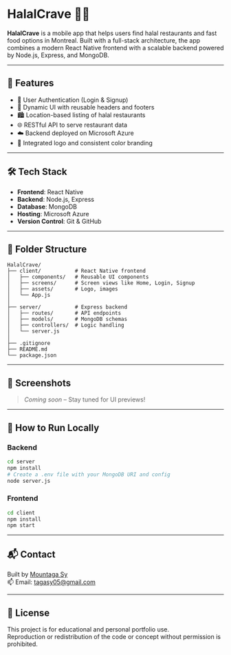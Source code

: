 # HalalCrave 🕌🍔

**HalalCrave** is a mobile app that helps users find halal restaurants and fast food options in Montreal. Built with a full-stack architecture, the app combines a modern React Native frontend with a scalable backend powered by Node.js, Express, and MongoDB.

---

## 🚀 Features

- 🔐 User Authentication (Login & Signup)
- 📄 Dynamic UI with reusable headers and footers
- 🏙️ Location-based listing of halal restaurants
- 🌐 RESTful API to serve restaurant data
- ☁️ Backend deployed on Microsoft Azure
- 🎨 Integrated logo and consistent color branding

---

## 🛠️ Tech Stack

- **Frontend**: React Native
- **Backend**: Node.js, Express
- **Database**: MongoDB
- **Hosting**: Microsoft Azure
- **Version Control**: Git & GitHub

---

## 📁 Folder Structure

```
HalalCrave/
├── client/           # React Native frontend
│   ├── components/   # Reusable UI components
│   ├── screens/      # Screen views like Home, Login, Signup
│   ├── assets/       # Logo, images
│   └── App.js
│
├── server/           # Express backend
│   ├── routes/       # API endpoints
│   ├── models/       # MongoDB schemas
│   ├── controllers/  # Logic handling
│   └── server.js
│
├── .gitignore
├── README.md
└── package.json
```

---

## 📸 Screenshots

> _Coming soon_ – Stay tuned for UI previews!

---

## 🧪 How to Run Locally

### Backend
```bash
cd server
npm install
# Create a .env file with your MongoDB URI and config
node server.js
```

### Frontend
```bash
cd client
npm install
npm start
```

---

## 📬 Contact

Built by [Mountaga Sy](https://github.com/mountagv7)  
📫 Email: [tagasy05@gmail.com](mailto:tagasy05@gmail.com)

---

## 📄 License

This project is for educational and personal portfolio use.  
Reproduction or redistribution of the code or concept without permission is prohibited.
